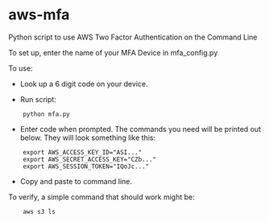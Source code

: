 # aws-mfa
Python script to use AWS Two Factor Authentication on the Command Line

To set up, enter the name of your MFA Device in mfa_config.py

To use:

- Look up a 6 digit code on your device.

- Run script: 
```
    python mfa.py
```
- Enter code when prompted.
The commands you need will be printed out below.
They will look something like this:
```
    export AWS_ACCESS_KEY_ID="ASI..."
    export AWS_SECRET_ACCESS_KEY="CZb..."
    export AWS_SESSION_TOKEN="IQoJc..."
```
- Copy and paste to command line.

To verify, a simple command that should work might be:
```
    aws s3 ls
```
